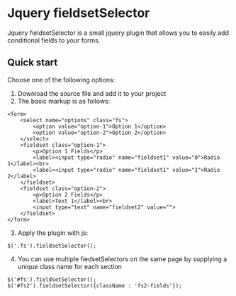 # Jquery fieldsetSelector

Jquery fieldsetSelector is a small jquery plugin that allows you to easily
add conditional fields to your forms.


## Quick start

Choose one of the following options:

1. Download the source file and add it to your project
2. The basic markup is as follows:

```
<form>
    <select name="options" class="fs">
        <option value="option-1">Option 1</option>
        <option value="option-2">Option 2</option>
    </select>
    <fieldset class="option-1">
        <p>Option 1 Fields</p>
        <label><input type="radio" name="fieldset1" value="0">Radio 1</label><br>
        <label><input type="radio" name="fieldset1" value="1">Radio 2</label>
    </fieldset>
    <fieldset class="option-2">
        <p>Option 2 Fields</p>
        <label>Text 1</label><br>
        <input type="text" name="fieldset2" value="">
    </fieldset>
</form>

```
3. Apply the plugin with js:

```
$('.fs').fieldsetSelector();
```
4. You can use multiple fiedsetSelectors on the same page by supplying a unique
class name for each section

```
$('#fs').fieldsetSelector();
$('#fs2').fieldsetSelector({className : 'fs2-fields'});
```
